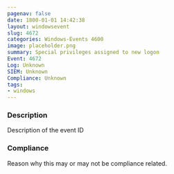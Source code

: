 ```yaml
---
pagenav: false
date: 1800-01-01 14:42:38
layout: windowsevent
slug: 4672
categories: Windows-Events 4600
image: placeholder.png
summary: Special privileges assigned to new logon
Event: 4672
Log: Unknown
SIEM: Unknown
Compliance: Unknown
tags:
- windows
---
```


### Description

Description of the event ID

### Compliance

Reason why this may or may not be compliance related.
